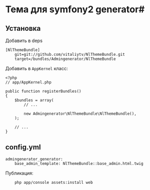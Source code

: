 # Тема для symfony2 generator#

## Установка

Добавить в deps
````
[NlThemeBundle]
    git=git://github.com/vitaliytv/NlThemeBundle.git
    target=/bundles/Admingenerator/NlThemeBundle
````

Добавить в `AppKernel` класс:

````
<?php
// app/AppKernel.php

public function registerBundles()
{
    $bundles = array(
        // ...

        new Admingenerator\NlThemeBundle\NlThemeBundle(),
    );

    // ...
}
````

## config.yml

````
admingenerator_generator:
    base_admin_template: NlThemeBundle::base_admin.html.twig
````

Публикация:

````
    php app/console assets:install web
````